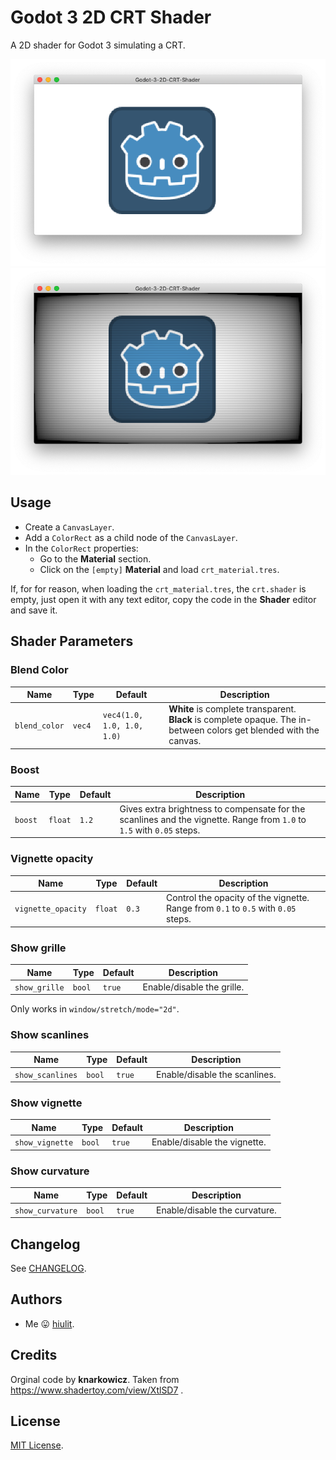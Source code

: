 # Godot 3 2D CRT Shader

A 2D shader for Godot 3 simulating a CRT.

![A 2D shader for Godot 3 simulating a CRT - OFF](/example-images/example-crt-off.png)
![A 2D shader for Godot 3 simulating a CRT- ON](/example-images/example-crt-on.png)

## Usage

* Create a `CanvasLayer`.
* Add a `ColorRect` as a child node of the `CanvasLayer`.
* In the `ColorRect` properties:
  * Go to the **Material** section.
  * Click on the `[empty]` **Material** and load `crt_material.tres`.

If, for for reason, when loading the `crt_material.tres`, the `crt.shader` is empty, just open it with any text editor, copy the code in the **Shader** editor and save it.

## Shader Parameters

### Blend Color

| Name | Type | Default | Description |
| --- | --- | --- | --- |
| `blend_color` | `vec4` | `vec4(1.0, 1.0, 1.0, 1.0)` | **White** is complete transparent. **Black** is complete opaque. The in-between colors get blended with the canvas. |

### Boost

| Name | Type | Default | Description |
| --- | --- | --- | --- |
| `boost` | `float` | `1.2` | Gives extra brightness to compensate for the scanlines and the vignette. Range from `1.0` to `1.5` with `0.05` steps. |

### Vignette opacity

| Name | Type | Default | Description |
| --- | --- | --- | --- |
| `vignette_opacity` | `float` | `0.3` | Control the opacity of the vignette. Range from `0.1` to `0.5` with `0.05` steps. |

### Show grille

| Name | Type | Default | Description |
| --- | --- | --- | --- |
| `show_grille` | `bool` | `true` | Enable/disable the grille. |

Only works in `window/stretch/mode="2d"`.

### Show scanlines

| Name | Type | Default | Description |
| --- | --- | --- | --- |
| `show_scanlines` | `bool` | `true` | Enable/disable the scanlines. |

### Show vignette

| Name | Type | Default | Description |
| --- | --- | --- | --- |
| `show_vignette` | `bool` | `true` | Enable/disable the vignette. |

### Show curvature

| Name | Type | Default | Description |
| --- | --- | --- | --- |
| `show_curvature` | `bool` | `true` | Enable/disable the curvature. |

## Changelog

See [CHANGELOG](/CHANGELOG.md).

## Authors

* Me 😛 [hiulit](https://github.com/hiulit).

## Credits

Orginal code by **knarkowicz**. Taken from https://www.shadertoy.com/view/XtlSD7 .

## License

[MIT License](/LICENSE).